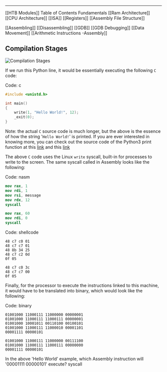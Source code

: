 
---
[[HTB Modules]]
Table of Contents
Fundamentals
[[Ram Architecture]]
[[CPU Architecture]]
[[ISA]]
[[Registers]]
[[Assembly File Structure]]


[[Assembling]]
[[Disassembling]]
[[GDB]]
[[GDB Debugging]]
[[Data Movement]]
[[Arithmetic Instructions -Assembly]]


## Compilation Stages

![Compilation Stages](https://academy.hackthebox.com/storage/modules/85/assembly_Compilation_Stages_1.jpg)

If we run this Python line, it would be essentially executing the following `C` code:

Code: c

```c
#include <unistd.h>

int main()
{
    write(1, "Hello World!", 12);
    _exit(0);
}
```

Note: the actual `C` source code is much longer, but the above is the essence of how the string '`Hello World!`' is printed. If you are ever interested in knowing more, you can check out the source code of the Python3 print function at this [link](https://github.com/python/cpython/blob/0332e569c12d3dc97171546c6dc10e42c27de34b/Python/bltinmodule.c#L1829) and this [link](https://github.com/python/cpython/blob/9975cc5008c795e069ce11e2dbed2110cc12e74e/Objects/fileobject.c#L119)

The above `C` code uses the Linux `write` syscall, built-in for processes to write to the screen. The same syscall called in Assembly looks like the following:

Code: nasm

```nasm
mov rax, 1
mov rdi, 1
mov rsi, message
mov rdx, 12
syscall

mov rax, 60
mov rdi, 0
syscall
```

Code: shellcode

```shellcode
48 c7 c0 01
48 c7 c7 01
48 8b 34 25
48 c7 c2 0d
0f 05

48 c7 c0 3c
48 c7 c7 00
0f 05
```

Finally, for the processor to execute the instructions linked to this machine, it would have to be translated into binary, which would look like the following:

Code: binary

```binary
01001000 11000111 11000000 00000001
01001000 11000111 11000111 00000001
01001000 10001011 00110100 00100101
01001000 11000111 11000010 00001101 
00001111 00000101

01001000 11000111 11000000 00111100 
01001000 11000111 11000111 00000000 
00001111 00000101
```
In the above 'Hello World' example, which Assembly instruction will '00001111 00000101' execute?
syscall

